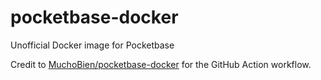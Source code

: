 # pocketbase-docker
Unofficial Docker image for Pocketbase

Credit to [MuchoBien/pocketbase-docker](https://github.com/muchobien/pocketbase-docker) for the GitHub Action workflow.
